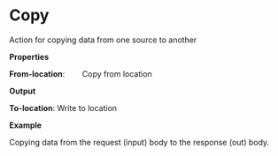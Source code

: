 # Copy

Action for copying data from one source to another

 **Properties**
 

**From-location**:        Copy from location

 **Output**
 

**To-location**: Write to location

 **Example**
 

Copying data from the request (input) body to the response (out) body.